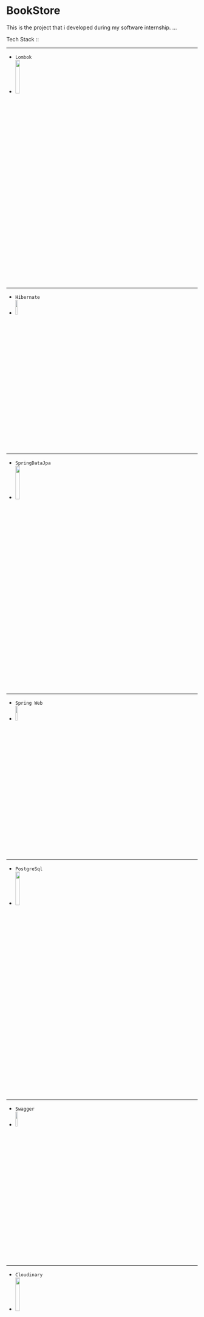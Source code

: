# BookStore
This is the project that i developed during my software internship.
 ...


Tech Stack ::

---
- `Lombok`
- <img src="https://user-images.githubusercontent.com/74687192/120121939-ba5c1800-c1ae-11eb-8327-67e22b7c7664.png" width="15%" height="15%" />
---


- `Hibernate`
- <img src="https://user-images.githubusercontent.com/74687192/120121937-b9c38180-c1ae-11eb-8b7f-2e4ad3197598.jpg" width="10%" height="10%" />
---

- `SpringDataJpa`
- <img src="https://user-images.githubusercontent.com/74687192/120121942-bb8d4500-c1ae-11eb-8234-838d69081b18.png" width="15%" height="15%" />

---
- `Spring Web`
- <img src="https://user-images.githubusercontent.com/74687192/120121943-bb8d4500-c1ae-11eb-8a9d-f7afabafd3d6.png" width="10%" height="10%" />
---
- `PostgreSql`
- <img src="https://user-images.githubusercontent.com/74687192/120121946-bd570880-c1ae-11eb-9278-e159bbba8808.jpeg" width="15%" height="15%" />
---
- `Swagger`
- <img src="https://user-images.githubusercontent.com/74687192/120121941-baf4ae80-c1ae-11eb-86b1-5647438c8b4a.png" width="10%" height="10%" />
---
- `Cloudinary`
- <img src="https://user-images.githubusercontent.com/74687192/120887527-1504d200-c5fc-11eb-958f-79266c3a93fa.png" width="15%" height="15%" />
---
- `Spring Cache`
- <img src="https://user-images.githubusercontent.com/74687192/122648935-035f1680-d134-11eb-8a5f-df10d8c589c0.png" width="15%" height="15%" />
---
---
- `Spring Security`
- <img src="https://user-images.githubusercontent.com/74687192/130250921-5a6bb016-f8f2-4df2-93c0-2c6fe911a963.png" width="15%" height="15%" />
---
- `mapStruct`
- 
---
- `Postman`
- <img src="https://user-images.githubusercontent.com/74687192/132103197-2d8db91f-1d30-47cb-88d0-f791f3fb6e23.png" width="15%" height="15%" />

`Projeyi oluşturuken ele aldığım yazılar : `


 1 )[Spring Aop](https://medium.com/@emirhandgndmr51/spring-boot-aop-kullanımı-9c2977500c63)
